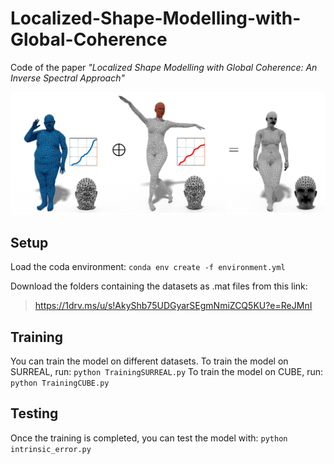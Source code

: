# Localized-Shape-Modelling-with-Global-Coherence
Code of the paper *"Localized Shape Modelling with Global Coherence: An Inverse Spectral Approach"*

![Teaser](media/NewTeaserFull.png)

## Setup

Load the coda environment: 
    `conda env create -f environment.yml`

Download the folders containing the datasets as .mat files from this link:
> https://1drv.ms/u/s!AkyShb75UDGyarSEgmNmiZCQ5KU?e=ReJMnI

## Training

You can train the model on different datasets.
To train the model on SURREAL, run: 
    `python TrainingSURREAL.py`
To train the model on CUBE, run:    
    `python TrainingCUBE.py`

## Testing

Once the training is completed, you can test the model with: 
    `python intrinsic_error.py`
